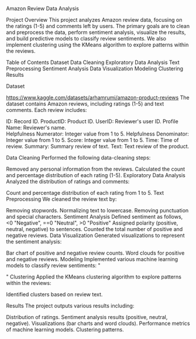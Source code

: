 Amazon Review Data Analysis

Project Overview
This project analyzes Amazon review data, focusing on the ratings (1-5) and comments left by users. The primary goals are to clean and preprocess the data, perform sentiment analysis, visualize the results, and build predictive models to classify review sentiments. We also implement clustering using the KMeans algorithm to explore patterns within the reviews.

Table of Contents
Dataset
Data Cleaning
Exploratory Data Analysis
Text Preprocessing
Sentiment Analysis
Data Visualization
Modeling
Clustering
Results

Dataset
 
https://www.kaggle.com/datasets/arhamrumi/amazon-product-reviews
The dataset contains Amazon reviews, including ratings (1-5) and text comments. Each review includes:

ID: Record ID. 
ProductID: Product ID. 
UserID: Reviewer's user ID. 
Profile Name: Reviewer's name.  
Helpfulness Numerator: Integer value from 1 to 5.
Helpfulness Denominator: Integer value from 1 to 5.
Score: Integer value from 1 to 5.
Time: Time of review. 
Summary: Summary review of text. 
Text: Text review of the product.

Data Cleaning
Performed the following data-cleaning steps:

Removed any personal information from the reviews.
Calculated the count and percentage distribution of each rating (1-5).
Exploratory Data Analysis
Analyzed the distribution of ratings and comments:

Count and percentage distribution of each rating from 1 to 5.
Text Preprocessing
We cleaned the review text by:

Removing stopwords.
Normalizing text to lowercase.
Removing punctuation and special characters.
Sentiment Analysis
Defined sentiment as follows, <0 "Negative", ==0 "Neutral", >0 "Positive"
Assigned polarity (positive, neutral, negative) to sentences.
Counted the total number of positive and negative reviews.
Data Visualization
Generated visualizations to represent the sentiment analysis:

Bar chart of positive and negative review counts.
Word clouds for positive and negative reviews.
Modeling
Implemented various machine learning models to classify review sentiments:
 "




 "
Clustering
Applied the KMeans clustering algorithm to explore patterns within the reviews:

Identified clusters based on review text.

Results
The project outputs various results including:

Distribution of ratings.
Sentiment analysis results (positive, neutral, negative).
Visualizations (bar charts and word clouds).
Performance metrics of machine learning models.
Clustering patterns.


